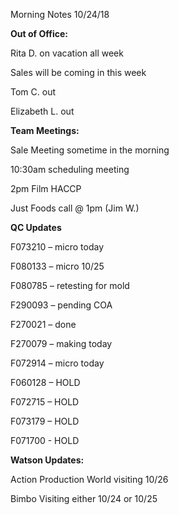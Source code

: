 Morning Notes 10/24/18

**Out of Office:**

Rita D. on vacation all week

Sales will be coming in this week

Tom C. out

Elizabeth L. out

**Team Meetings:**

Sale Meeting sometime in the morning

10:30am scheduling meeting

2pm Film HACCP

Just Foods call \@ 1pm (Jim W.)

**QC Updates**

F073210 – micro today

F080133 – micro 10/25

F080785 – retesting for mold

F290093 – pending COA

F270021 – done

F270079 – making today

F072914 – micro today

F060128 – HOLD

F072715 – HOLD

F073179 – HOLD

F071700 - HOLD

**Watson Updates:**

Action Production World visiting 10/26

Bimbo Visiting either 10/24 or 10/25
